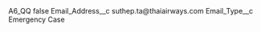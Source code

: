 <?xml version="1.0" encoding="UTF-8"?>
<CustomMetadata xmlns="http://soap.sforce.com/2006/04/metadata" xmlns:xsi="http://www.w3.org/2001/XMLSchema-instance" xmlns:xsd="http://www.w3.org/2001/XMLSchema">
    <label>A6_QQ</label>
    <protected>false</protected>
    <values>
        <field>Email_Address__c</field>
        <value xsi:type="xsd:string">suthep.ta@thaiairways.com</value>
    </values>
    <values>
        <field>Email_Type__c</field>
        <value xsi:type="xsd:string">Emergency Case</value>
    </values>
</CustomMetadata>
